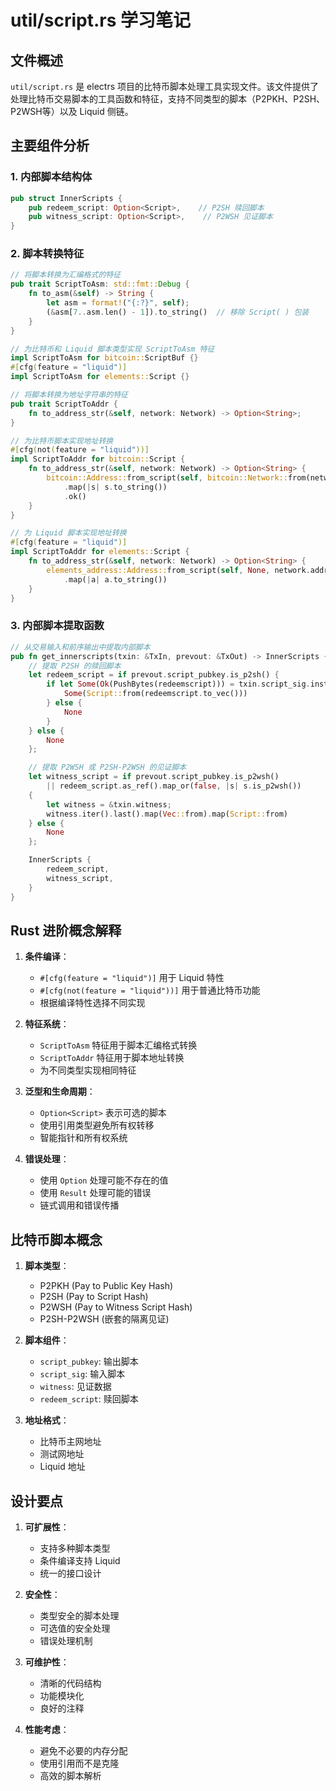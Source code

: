 # util/script.rs 学习笔记

## 文件概述
`util/script.rs` 是 electrs 项目的比特币脚本处理工具实现文件。该文件提供了处理比特币交易脚本的工具函数和特征，支持不同类型的脚本（P2PKH、P2SH、P2WSH等）以及 Liquid 侧链。

## 主要组件分析

### 1. 内部脚本结构体
```rust
pub struct InnerScripts {
    pub redeem_script: Option<Script>,    // P2SH 赎回脚本
    pub witness_script: Option<Script>,    // P2WSH 见证脚本
}
```

### 2. 脚本转换特征
```rust
// 将脚本转换为汇编格式的特征
pub trait ScriptToAsm: std::fmt::Debug {
    fn to_asm(&self) -> String {
        let asm = format!("{:?}", self);
        (&asm[7..asm.len() - 1]).to_string()  // 移除 Script( ) 包装
    }
}

// 为比特币和 Liquid 脚本类型实现 ScriptToAsm 特征
impl ScriptToAsm for bitcoin::ScriptBuf {}
#[cfg(feature = "liquid")]
impl ScriptToAsm for elements::Script {}

// 将脚本转换为地址字符串的特征
pub trait ScriptToAddr {
    fn to_address_str(&self, network: Network) -> Option<String>;
}

// 为比特币脚本实现地址转换
#[cfg(not(feature = "liquid"))]
impl ScriptToAddr for bitcoin::Script {
    fn to_address_str(&self, network: Network) -> Option<String> {
        bitcoin::Address::from_script(self, bitcoin::Network::from(network))
            .map(|s| s.to_string())
            .ok()
    }
}

// 为 Liquid 脚本实现地址转换
#[cfg(feature = "liquid")]
impl ScriptToAddr for elements::Script {
    fn to_address_str(&self, network: Network) -> Option<String> {
        elements_address::Address::from_script(self, None, network.address_params())
            .map(|a| a.to_string())
    }
}
```

### 3. 内部脚本提取函数
```rust
// 从交易输入和前序输出中提取内部脚本
pub fn get_innerscripts(txin: &TxIn, prevout: &TxOut) -> InnerScripts {
    // 提取 P2SH 的赎回脚本
    let redeem_script = if prevout.script_pubkey.is_p2sh() {
        if let Some(Ok(PushBytes(redeemscript))) = txin.script_sig.instructions().last() {
            Some(Script::from(redeemscript.to_vec()))
        } else {
            None
        }
    } else {
        None
    };

    // 提取 P2WSH 或 P2SH-P2WSH 的见证脚本
    let witness_script = if prevout.script_pubkey.is_p2wsh()
        || redeem_script.as_ref().map_or(false, |s| s.is_p2wsh())
    {
        let witness = &txin.witness;
        witness.iter().last().map(Vec::from).map(Script::from)
    } else {
        None
    };

    InnerScripts {
        redeem_script,
        witness_script,
    }
}
```

## Rust 进阶概念解释

1. **条件编译**：
   - `#[cfg(feature = "liquid")]` 用于 Liquid 特性
   - `#[cfg(not(feature = "liquid"))]` 用于普通比特币功能
   - 根据编译特性选择不同实现

2. **特征系统**：
   - `ScriptToAsm` 特征用于脚本汇编格式转换
   - `ScriptToAddr` 特征用于脚本地址转换
   - 为不同类型实现相同特征

3. **泛型和生命周期**：
   - `Option<Script>` 表示可选的脚本
   - 使用引用类型避免所有权转移
   - 智能指针和所有权系统

4. **错误处理**：
   - 使用 `Option` 处理可能不存在的值
   - 使用 `Result` 处理可能的错误
   - 链式调用和错误传播

## 比特币脚本概念

1. **脚本类型**：
   - P2PKH (Pay to Public Key Hash)
   - P2SH (Pay to Script Hash)
   - P2WSH (Pay to Witness Script Hash)
   - P2SH-P2WSH (嵌套的隔离见证)

2. **脚本组件**：
   - `script_pubkey`: 输出脚本
   - `script_sig`: 输入脚本
   - `witness`: 见证数据
   - `redeem_script`: 赎回脚本

3. **地址格式**：
   - 比特币主网地址
   - 测试网地址
   - Liquid 地址

## 设计要点

1. **可扩展性**：
   - 支持多种脚本类型
   - 条件编译支持 Liquid
   - 统一的接口设计

2. **安全性**：
   - 类型安全的脚本处理
   - 可选值的安全处理
   - 错误处理机制

3. **可维护性**：
   - 清晰的代码结构
   - 功能模块化
   - 良好的注释

4. **性能考虑**：
   - 避免不必要的内存分配
   - 使用引用而不是克隆
   - 高效的脚本解析 